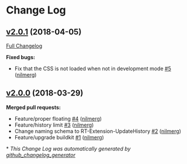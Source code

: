 # Change Log

## [v2.0.1](https://github.com/NETWAYS/rt-extension-updatehistory/tree/v2.0.1) (2018-04-05)
[Full Changelog](https://github.com/NETWAYS/rt-extension-updatehistory/compare/v2.0.0...v2.0.1)

**Fixed bugs:**

- Fix that the CSS is not loaded when not in development mode [\#5](https://github.com/NETWAYS/rt-extension-updatehistory/pull/5) ([nilmerg](https://github.com/nilmerg))

## [v2.0.0](https://github.com/NETWAYS/rt-extension-updatehistory/tree/v2.0.0) (2018-03-29)
**Merged pull requests:**

- Feature/proper floating [\#4](https://github.com/NETWAYS/rt-extension-updatehistory/pull/4) ([nilmerg](https://github.com/nilmerg))
- Feature/history limit [\#3](https://github.com/NETWAYS/rt-extension-updatehistory/pull/3) ([nilmerg](https://github.com/nilmerg))
- Change naming schema to RT-Extension-UpdateHistory [\#2](https://github.com/NETWAYS/rt-extension-updatehistory/pull/2) ([nilmerg](https://github.com/nilmerg))
- Feature/upgrade buildkit [\#1](https://github.com/NETWAYS/rt-extension-updatehistory/pull/1) ([nilmerg](https://github.com/nilmerg))



\* *This Change Log was automatically generated by [github_changelog_generator](https://github.com/skywinder/Github-Changelog-Generator)*
